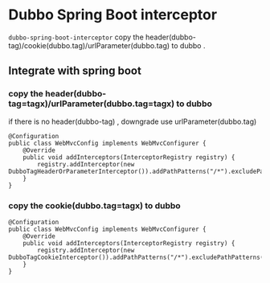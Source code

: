 # Dubbo Spring Boot interceptor

`dubbo-spring-boot-interceptor` copy the header(dubbo-tag)/cookie(dubbo.tag)/urlParameter(dubbo.tag) to dubbo . 




## Integrate with spring boot

### copy the header(dubbo-tag=tagx)/urlParameter(dubbo.tag=tagx) to dubbo
if there is no header(dubbo-tag) , downgrade use urlParameter(dubbo.tag)
```
@Configuration
public class WebMvcConfig implements WebMvcConfigurer {
    @Override
    public void addInterceptors(InterceptorRegistry registry) {
        registry.addInterceptor(new DubboTagHeaderOrParameterInterceptor()).addPathPatterns("/*").excludePathPatterns("/admin");
    }
}
```
### copy the cookie(dubbo.tag=tagx) to dubbo 
```
@Configuration
public class WebMvcConfig implements WebMvcConfigurer {
    @Override
    public void addInterceptors(InterceptorRegistry registry) {
        registry.addInterceptor(new DubboTagCookieInterceptor()).addPathPatterns("/*").excludePathPatterns("/admin");
    }
}
```

